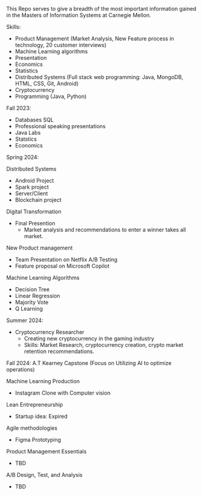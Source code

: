 This Repo serves to give a breadth of the most important information gained in the Masters of Information Systems at Carnegie Mellon.

Skills:
- Product Management (Market Analysis, New Feature process in technology, 20 customer interviews)
- Machine Learning algorithms
- Presentation
- Economics
- Statistics
- Distributed Systems (Full stack web programming: Java, MongoDB, HTML, CSS, Git, Android)
- Cryptocurrency
- Programming (Java, Python)


Fall 2023:
- Databases SQL
- Professional speaking presentations
- Java Labs
- Statstics
- Economics

Spring 2024:

Distributed Systems
- Android Project
- Spark project
- Server/Client
- Blockchain project

Digital Transformation
- Final Presention
	- Market analysis and recommendations to enter a winner takes all market. 
	
New Product management
- Team Presentation on Netflix A/B Testing
- Feature proposal on Microsoft Copilot

Machine Learning Algorithms
- Decision Tree
- Linear Regression
- Majority Vote
- Q Learning

Summer 2024:
- Cryptocurrency Researcher
	- Creating new cryptocurrency in the gaming industry
	- Skills: Market Research, cryptocurrency creation, crypto market retention recommendations.

Fall 2024:
A.T Kearney Capstone (Focus on Utilizing AI to optimize operations)

Machine Learning Production
- Instagram Clone with Computer vision

Lean Entrepreneurship
- Startup idea: Expired

Agile methodologies
- Figma Prototyping

Product Management Essentials
- TBD

A/B Design, Test, and Analysis
- TBD

